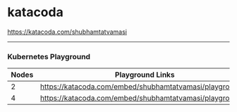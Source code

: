 # katacoda

https://katacoda.com/shubhamtatvamasi

---

### Kubernetes Playground
Nodes | Playground Links
--- | --- 
2 | https://katacoda.com/embed/shubhamtatvamasi/playground/
4 | https://katacoda.com/embed/shubhamtatvamasi/playground2/
